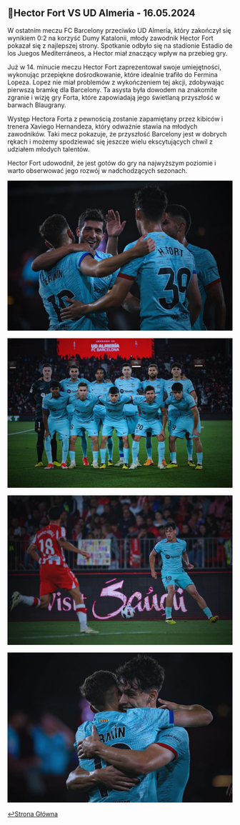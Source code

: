 ## **📸Hector Fort VS UD Almeria - 16.05.2024**

W ostatnim meczu FC Barcelony przeciwko UD Almería, który zakończył się wynikiem 0:2 na korzyść Dumy Katalonii, młody zawodnik Hector Fort pokazał się z najlepszej strony. Spotkanie odbyło się na stadionie Estadio de los Juegos Mediterráneos, a Hector miał znaczący wpływ na przebieg gry.

Już w 14. minucie meczu Hector Fort zaprezentował swoje umiejętności, wykonując przepiękne dośrodkowanie, które idealnie trafiło do Fermina Lopeza. Lopez nie miał problemów z wykończeniem tej akcji, zdobywając pierwszą bramkę dla Barcelony. Ta asysta była dowodem na znakomite zgranie i wizję gry Forta, które zapowiadają jego świetlaną przyszłość w barwach Blaugrany.

Występ Hectora Forta z pewnością zostanie zapamiętany przez kibiców i trenera Xaviego Hernandeza, który odważnie stawia na młodych zawodników. Taki mecz pokazuje, że przyszłość Barcelony jest w dobrych rękach i możemy spodziewać się jeszcze wielu ekscytujących chwil z udziałem młodych talentów.

Hector Fort udowodnił, że jest gotów do gry na najwyższym poziomie i warto obserwować jego rozwój w nadchodzących sezonach.



![alt text](<zdjecie 1-1.jpg>)

![alt text](<zdjecie 2-1.jpg>)

![alt text](<zdjecie 5-1.jpg>)

![alt text](<zdjecie 7-1.jpg>)


[↩️Strona Główna](readme.md)


